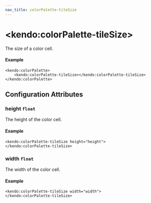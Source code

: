 ```yaml
---
nav_title: colorPalette-tileSize
---
```


# \<kendo:colorPalette-tileSize\>

The size of a color cell.

#### Example
    <kendo:colorPalette>
        <kendo:colorPalette-tileSize></kendo:colorPalette-tileSize>
    </kendo:colorPalette>

## Configuration Attributes

### height `float`

The height of the color cell.

#### Example
    <kendo:colorPalette-tileSize height="height">
    </kendo:colorPalette-tileSize>

### width `float`

The width of the color cell.

#### Example
    <kendo:colorPalette-tileSize width="width">
    </kendo:colorPalette-tileSize>

